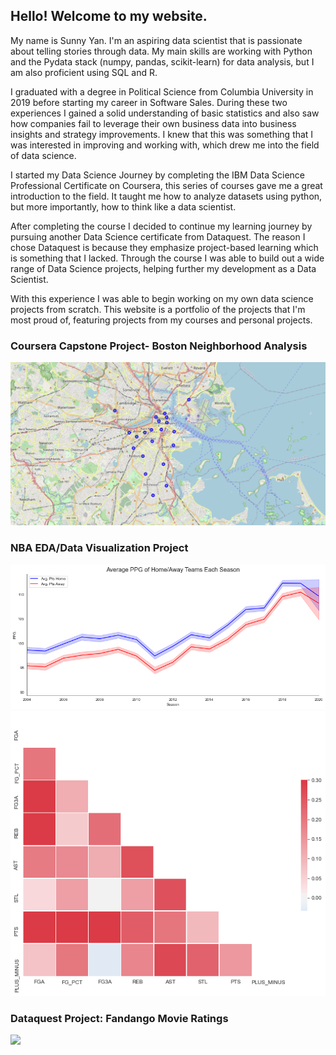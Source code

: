 ## Hello! Welcome to my website. 

My name is Sunny Yan. I'm an aspiring data scientist that is passionate about telling stories through data. My main skills are working with Python and the Pydata stack (numpy, pandas, scikit-learn) for data analysis, but I am also proficient using SQL and R. 

I graduated with a degree in Political Science from Columbia University in 2019 before starting my career in Software Sales. During these two experiences I gained a solid understanding of basic statistics and also saw how companies fail to leverage their own business data into business insights and strategy improvements. I knew that this was something that I was interested in improving and working with, which drew me into the field of data science. 

I started my Data Science Journey by completing the IBM Data Science Professional Certificate on Coursera, this series of courses gave me a great introduction to the field. It taught me how to analyze datasets using python, but more importantly, how to think like a data scientist. 

After completing the course I decided to continue my learning journey by pursuing another Data Science certificate from Dataquest. The reason I chose Dataquest is because they emphasize project-based learning which is something that I lacked. Through the course I was able to build out a wide range of Data Science projects, helping further my development as a Data Scientist. 

With this experience I was able to begin working on my own data science projects from scratch. This website is a portfolio of the projects that I'm most proud of, featuring projects from my courses and personal projects. 

### **Coursera Capstone Project- Boston Neighborhood Analysis**
[<img src="https://raw.githubusercontent.com/bigsunn97/Coursera_Capstone/main/images/Screen%20Shot%202021-02-02%20at%202.55.52%20PM.png">](https://github.com/bigsunn97/Coursera_Capstone)

### **NBA EDA/Data Visualization Project**

[<img src="https://raw.githubusercontent.com/bigsunn97/NBA-Data-Viz-Mini-Project/main/Images/PPG%20Home%20and%20Away.png">](https://github.com/bigsunn97/NBA-Data-Viz-Mini-Project)
[<img src="https://raw.githubusercontent.com/bigsunn97/NBA-Data-Viz-Mini-Project/main/Images/Lonzo%20Heatmap.png">](https://raw.githubusercontent.com/bigsunn97/NBA-Data-Viz-Mini-Project/main/Images/Lonzo%20Heatmap.png)

### **Dataquest Project: Fandango Movie Ratings**
[<img src="https://raw.githubusercontent.com/bigsunn97/bigsunn97.github.io/main/fandango.png">](http://google.com.au/)
